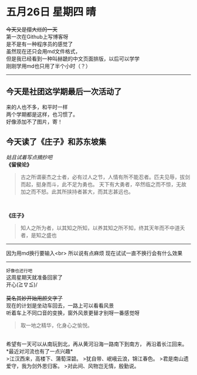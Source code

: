# 五月26日 星期四 晴
~~今天又是摆大烂的一天~~
<br>
第一次在Github上写博客呀
<br>
是不是有一种程序员的感觉了
<br>
虽然现在还只会用md文件格式，<br>
但是我已经看到一种叫赫蹏的中文页面排版，以后可以学学<br>
刚刚学用md也只用了半个小时（？）<br>
***
## 今天是社团这学期最后一次活动了<br>
来的人也不多，和平时一样<br>
两个学期都是这样，也习惯了。<br>
好像添加不了图片，寄！<br>

## 今天读了《庄子》和苏东坡集<br>
*姑且试着写点摘抄吧*
<br>
**《留侯论》**
>古之所谓豪杰之士者，必有过人之节，人情有所不能忍者。匹夫见辱，拔剑而起，挺身而斗，此不足为勇也。
>天下有大勇者，卒然临之而不惊，无故加之而不怒。此其所挟持者甚大，而其志甚远也。
<br>

**《庄子》**
<br>
>知人之所为者，以其知之所知，以养其知之所不知，终其天年而不中道夭者，是知之盛也

***
因为用md换行要输入\<br>
所以说有点麻烦
现在试试一直不换行会有什么效果
***
``好像也还行吧``<br>
这周星期天就准备回家了<br>
开心(≧∇≦)/   
<br>
~~莫名其妙开始用颜文字了~~
<br>
   现在的计划是坐动车回去，一路上可以看看风景
<br>
听着车上不同口音的变换，窗外风景更替才别呀一番感觉呀
<br>
>取一地之精华，化身心之愉悦。
<br>
希望有一天可以从南玩到北，再从黄河沿海一路南下到南方，
再沿着长江回来。
*最近对河流也有了一点兴趣*
<br>
>江汉西来，高楼下、蒲萄深碧。
>犹自带、岷峨云浪，锦江春色。
>君是南山遗爱守，我为剑外思归客。
>对此间、风物岂无情，殷勤说。
